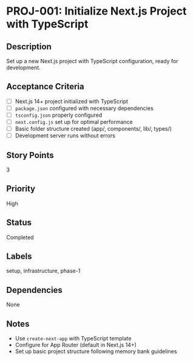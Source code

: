 # PROJ-001: Initialize Next.js Project with TypeScript

## Description

Set up a new Next.js project with TypeScript configuration, ready for development.

## Acceptance Criteria

- [ ] Next.js 14+ project initialized with TypeScript
- [ ] `package.json` configured with necessary dependencies
- [ ] `tsconfig.json` properly configured
- [ ] `next.config.js` set up for optimal performance
- [ ] Basic folder structure created (app/, components/, lib/, types/)
- [ ] Development server runs without errors

## Story Points

3

## Priority

High

## Status

Completed

## Labels

setup, infrastructure, phase-1

## Dependencies

None

## Notes

- Use `create-next-app` with TypeScript template
- Configure for App Router (default in Next.js 14+)
- Set up basic project structure following memory bank guidelines
